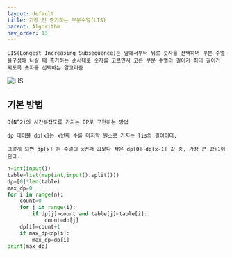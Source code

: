 ```yaml
---
layout: default
title: 가장 긴 증가하는 부분수열(LIS)
parent: Algorithm
nav_order: 13
---
```


    LIS(Longest Increasing Subsequence)는 앞에서부터 뒤로 숫자를 선택하며 부분 수열을구성해 나갈 때 증가하는 순서대로 숫자를 고르면서 고른 부분 수열의 길이가 최대 길이가 되도록 숫자를 선택하는 알고리즘

![LIS](https://t1.daumcdn.net/cfile/tistory/217AA83B5888A4B936)

## 기본 방법

    O(N^2)의 시간복잡도를 가지는 DP로 구현하는 방법

    dp 테이블 dp[x]는 x번째 수를 마지막 원소로 가지는 lis의 길이이다.

    그렇게 되면 dp[x] 는 수열의 x번째 값보다 작은 dp[0]~dp[x-1] 값 중, 가장 큰 값+1이 된다.

```python
n=int(input())
table=list(map(int,input().split()))
dp=[0]*len(table)
max_dp=0
for i in range(n):
    count=0
    for j in range(i):
        if dp[j]>count and table[j]<table[i]:
            count=dp[j]
    dp[i]=count+1
    if max_dp<dp[i]:
        max_dp=dp[i]
print(max_dp)
```